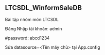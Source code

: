 ## LTCSDL_WinformSaleDB
<space>Bài tập nhóm môn LTCSDL<space>
  
<space>Đăng Nhập tài khoản: admin<space>
  
<space>#password: abcd1234<space>
  
<space>Sửa datasource=<Tên máy chủ> tại App.config<space>
